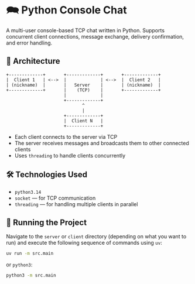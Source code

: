 # 🗪 Python Console Chat

A multi-user console-based TCP chat written in Python. Supports concurrent client connections, message exchange, delivery confirmation, and error handling.

## 🔗 Architecture

```
+-------------+       +-------------+       +-------------+
|  Client 1   | <-->  |             | <-->  |  Client 2   |
| (nickname)  |       |   Server    |       | (nickname)  |
+-------------+       |    (TCP)    |       +-------------+
                      |             |
                      +-------------+
                             ^
                             |
                      +-------------+
                      |  Client N   |
                      +-------------+

```

- Each client connects to the server via TCP
- The server receives messages and broadcasts them to other connected clients
- Uses `threading` to handle clients concurrently

## 🛠 Technologies Used

- `python3.14`
- `socket` — for TCP communication
- `threading` — for handling multiple clients in parallel

## 🚀 Running the Project

Navigate to the `server` or `client` directory (depending on what you want to run) and execute the following sequence of commands using `uv`:

```bash
uv run -m src.main
```

or `python3`:

```bash
python3 -m src.main
```